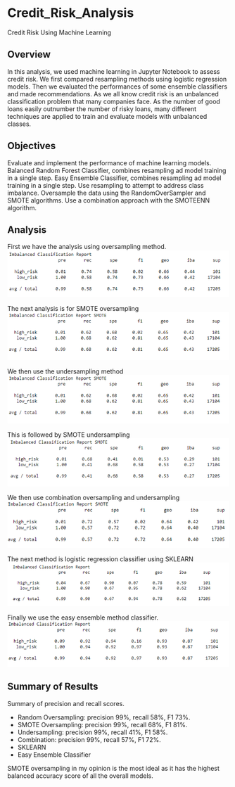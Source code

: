 # Credit_Risk_Analysis
Credit Risk Using Machine Learning

## Overview
In this analysis, we used machine learning in Jupyter Notebook to assess credit risk. We first compared resampling methods using logistic regression models. Then we evaluated the performances of some ensemble classifiers and made recommendations. As we all know credit risk is an unbalanced classification problem that many companies face. As the number of good loans easily outnumber the number of risky loans, many different techniques are applied to train and evaluate models with unbalanced classes.

## Objectives
Evaluate and implement the performance of machine learning models.
Balanced Random Forest Classifier, combines resampling ad model training in a single step.
Easy Ensemble Classifier, combines resampling ad model training in a single step.
Use resampling to attempt to address class imbalance.
Oversample the data using the RandomOverSampler and SMOTE algorithms.
Use a combination approach with the SMOTEENN algorithm.

## Analysis

First we have the analysis using oversampling method.
![image_name](https://github.com/jbates2549/Credit_Risk_Analysis/blob/main/Oversampling_classification.PNG)

The next analysis is for SMOTE oversampling
![image_name](https://github.com/jbates2549/Credit_Risk_Analysis/blob/main/SMOTE_oversampling.PNG)

We then use the undersampling method
![image_name](https://github.com/jbates2549/Credit_Risk_Analysis/blob/main/SMOTE_oversampling.PNG)

This is followed by SMOTE undersampling
![image_name](https://github.com/jbates2549/Credit_Risk_Analysis/blob/main/SMOTE_Undersampling.PNG)

We then use combination oversampling and undersampling
![image_name](https://github.com/jbates2549/Credit_Risk_Analysis/blob/main/combination_over_under.PNG)

The next method is logistic regression classifier using SKLEARN
![image_name](https://github.com/jbates2549/Credit_Risk_Analysis/blob/main/logistic_regression_classifier_sklearn.PNG)

Finally we use the easy ensemble method classifier.
![image_name](https://github.com/jbates2549/Credit_Risk_Analysis/blob/main/easy_ensemble_classifier.PNG)



## Summary of Results

Summary of precision and recall scores.
* Random Oversampling: precision 99%, recall 58%, F1 73%.
* SMOTE Oversampling: precision 99%, recall 68%, F1 81%.
* Undersampling: precision 99%, recall 41%, F1 58%.
* Combination: precision 99%, recall 57%, F1 72%.
* SKLEARN
* Easy Ensemble Classifier


SMOTE oversampling in my opinion is the most ideal as it has the highest balanced accuracy score of all the overall models.
